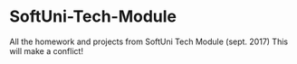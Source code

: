 # SoftUni-Tech-Module
All the homework and projects from SoftUni Tech Module (sept. 2017)
This will make a conflict!
